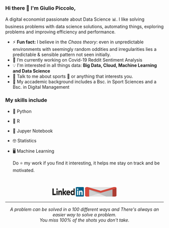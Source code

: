 ### Hi there 👋 I'm Giulio Piccolo,

A digital economist passionate about Data Science :bar_chart:. I like solving business problems with data science solutions, automating things, exploring problems and improving efficiency and performance.


- ⚡ **Fun fact:** I believe in the *Chaos theory*: even in unpredictable environments with seemingly random oddities and irregularities lies a predictable & sensible pattern not seen initially.
- 🔭 I’m currently working on Covid-19 Reddit Sentiment Analysis
- :bulb: I'm interested in all things data: **Big Data, Cloud, Machine Learning and Data Science**
- 💬 Talk to me about sports 🏃 or anything that interests you.
- 🌱 My accademic background includes a Bsc. in Sport Sciences and a Bsc. in Digital Management

### My skills include

- 🐍 Python
- 🧠 R
- 📓 Jupyer Notebook
- 🤓 Statistics
- 🖥️ Machine Learning
    
  Do :star: my work if you find it interesting, it helps me stay on track and be motivated.
   
<br>
<p align="center">
    <a href="https://www.linkedin.com/in/giulio-piccolo/"><img alt="Linkedin profile" title="Linkedin" src="https://github.com/giuliosmall/giuliosmall/blob/main/assets/linkedin.svg" width="100" height="30" /></a>
    <a href="mailto:giulio.piccolo@me.com"><img alt="Gmail" src="https://github.com/giuliosmall/giuliosmall/blob/main/assets/google-gmail.svg" title="Email" width="100" height="30" /></a>
</p>
<hr \>
<p align="center">
   <i>A problem can be solved in a 100 different ways and There's always an easier way to solve a problem.</i>
   <br>
   <i>You miss 100% of the shots you don't take.</i>
</p>

